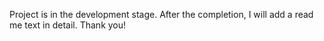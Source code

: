 Project is in the development stage. After the completion, I will add a read me text in detail.
Thank you!
